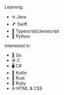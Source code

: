 Learning:
- ☕	Java
- 🪶	Swift
- 🔰	Typescript/Javascript
- 🐍	Python

Interested in:
- 🐹	Go
- ⚙		C
- 🖥️	C#
- 📱	Kotlin
- 🦀 Rust
- 💎	Ruby
- 🌐	HTML & CSS
